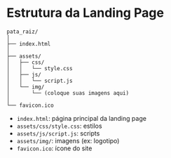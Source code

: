 # Estrutura da Landing Page

```
pata_raiz/
│
├── index.html
│
├── assets/
│   ├── css/
│   │   └── style.css
│   ├── js/
│   │   └── script.js
│   └── img/
│       └── (coloque suas imagens aqui)
│
└── favicon.ico
```

- `index.html`: página principal da landing page
- `assets/css/style.css`: estilos
- `assets/js/script.js`: scripts
- `assets/img/`: imagens (ex: logotipo)
- `favicon.ico`: ícone do site 